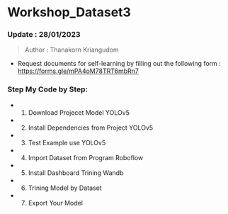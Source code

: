 # Workshop_Dataset3

### Update : 28/01/2023
> Author : Thanakorn Kriangudom
- Request documents for self-learning 
  by filling out the following form : https://forms.gle/mPA4oM78TRT6mbRn7

### Step My Code by Step:
- 1. Download Projecet Model YOLOv5
   
- 2. Install Dependencies from Project YOLOv5
   
- 3. Test Example use YOLOv5
   
- 4. Import Dataset from Program Roboflow
   
- 5. Install Dashboard Trining Wandb
   
- 6. Trining Model by Dataset 
   
- 7. Export Your Model
 

